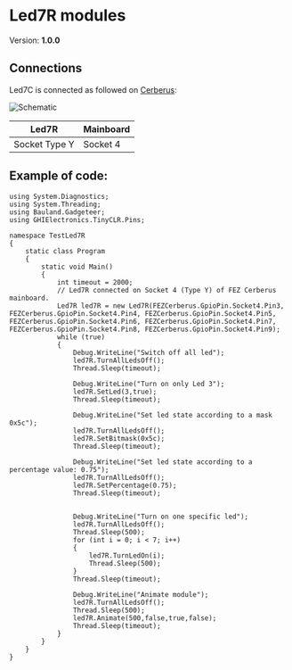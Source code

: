 # Led7R modules
Version: __1.0.0__

## Connections ##
Led7C is connected as followed on [Cerberus](http://docs.ghielectronics.com/hardware/legacy_products/gadgeteer/fez_cerberus.html):

![Schematic](Gadgeteer-LED7R-Cerberus.jpg)

Led7R    | Mainboard
------------- | ----------
Socket Type Y | Socket 4

## Example of code:
```CSharp
using System.Diagnostics;
using System.Threading;
using Bauland.Gadgeteer;
using GHIElectronics.TinyCLR.Pins;

namespace TestLed7R
{
    static class Program
    {
        static void Main()
        {
            int timeout = 2000;
            // Led7R connected on Socket 4 (Type Y) of FEZ Cerberus mainboard.
            Led7R led7R = new Led7R(FEZCerberus.GpioPin.Socket4.Pin3, FEZCerberus.GpioPin.Socket4.Pin4, FEZCerberus.GpioPin.Socket4.Pin5, FEZCerberus.GpioPin.Socket4.Pin6, FEZCerberus.GpioPin.Socket4.Pin7, FEZCerberus.GpioPin.Socket4.Pin8, FEZCerberus.GpioPin.Socket4.Pin9);
            while (true)
            {
                Debug.WriteLine("Switch off all led");
                led7R.TurnAllLedsOff();
                Thread.Sleep(timeout);

                Debug.WriteLine("Turn on only Led 3");
                led7R.SetLed(3,true);
                Thread.Sleep(timeout);

                Debug.WriteLine("Set led state according to a mask 0x5c");
                led7R.TurnAllLedsOff();
                led7R.SetBitmask(0x5c);
                Thread.Sleep(timeout);

                Debug.WriteLine("Set led state according to a percentage value: 0.75");
                led7R.TurnAllLedsOff();
                led7R.SetPercentage(0.75);
                Thread.Sleep(timeout);


                Debug.WriteLine("Turn on one specific led");
                led7R.TurnAllLedsOff();
                Thread.Sleep(500);
                for (int i = 0; i < 7; i++)
                {
                    led7R.TurnLedOn(i);
                    Thread.Sleep(500);
                }
                Thread.Sleep(timeout);

                Debug.WriteLine("Animate module");
                led7R.TurnAllLedsOff();
                Thread.Sleep(500);
                led7R.Animate(500,false,true,false);
                Thread.Sleep(timeout);
            }
        }
    }
}
```

